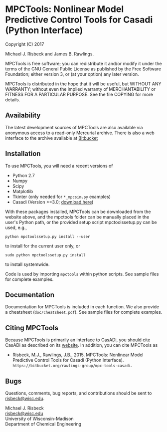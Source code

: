 # MPCTools: Nonlinear Model Predictive Control Tools for Casadi (Python Interface) #

Copyright (C) 2017

Michael J. Risbeck and James B. Rawlings.

MPCTools is free software; you can redistribute it and/or modify
it under the terms of the GNU General Public License as published by the
Free Software Foundation; either version 3, or (at your option) any later
version.

MPCTools is distributed in the hope that it will be useful,
but WITHOUT ANY WARRANTY; without even the implied warranty of
MERCHANTABILITY or FITNESS FOR A PARTICULAR PURPOSE. See the file
COPYING for more details.

## Availability ##

The latest development sources of MPCTools are also available via
anonymous access to a read-only Mercurial archive. There is also a web
interface to the archive available at
[Bitbucket](https://bitbucket.org/rawlings-group/mpc-tools-casadi)

## Installation ##

To use MPCTools, you will need a recent versions of

* Python 2.7
* Numpy
* Scipy
* Matplotlib
* Tkinter (only needed for `*_mpcsim.py` examples)
* Casadi (Version >=3.0; [download here](http://files.casadi.org>))

With these packages installed, MPCTools can be downloaded from the
website above, and the mpctools folder can be manually placed in the user's
Python path, or the provided setup script mpctoolssetup.py can be used, e.g.,

    python mpctoolssetup.py install --user

to install for the current user only, or

    sudo python mpctoolssetup.py install

to install systemwide.

Code is used by importing `mpctools` within python scripts. See sample
files for  complete examples.

## Documentation ##

Documentation for MPCTools is included in each function. We also
provide a cheatsheet (`doc/cheatsheet.pdf`). See sample files for complete
examples.

## Citing MPCTools ##

Because MPCTools is primarily an interface to CasADi, you should cite CasADi as
described on its [website](https://github.com/casadi/casadi/wiki/Publications).
In addition, you can cite MPCTools as

- Risbeck, M.J., Rawlings, J.B., 2015. MPCTools: Nonlinear Model Predictive
  Control Tools for Casadi (Python Interface).
  `https://bitbucket.org/rawlings-group/mpc-tools-casadi`.

## Bugs ##

Questions, comments, bug reports, and contributions should be sent to
risbeck@wisc.edu.

Michael J. Risbeck  
<risbeck@wisc.edu>  
University of Wisconsin-Madison  
Department of Chemical Engineering
